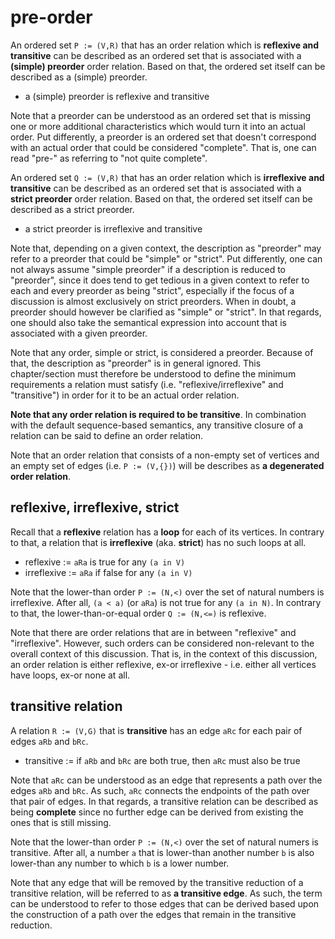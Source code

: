 
<!-- ======================================================================= -->
# pre-order

An ordered set `P := (V,R)` that has an order relation which is
**reflexive and transitive** can be described as an ordered set that
is associated with a **(simple) preorder** order relation. Based on
that, the ordered set itself can be described as a (simple) preorder.

* a (simple) preorder is reflexive and transitive

Note that a preorder can be understood as an ordered set that is missing one
or more additional characteristics which would turn it into an actual order.
Put differently, a preorder is an ordered set that doesn't correspond with an
actual order that could be considered "complete". That is, one can read "pre-"
as referring to "not quite complete".

An ordered set `Q := (V,R)` that has an order relation which is
**irreflexive and transitive** can be described as an ordered set that
is associated with a **strict preorder** order relation. Based on that,
the ordered set itself can be described as a strict preorder.

* a strict preorder is irreflexive and transitive

Note that, depending on a given context, the description as "preorder" may
refer to a preorder that could be "simple" or "strict". Put differently,
one can not always assume "simple preorder" if a description is reduced to
"preorder", since it does tend to get tedious in a given context to refer
to each and every preorder as being "strict", especially if the focus of
a discussion is almost exclusively on strict preorders. When in doubt, a
preorder should however be clarified as "simple" or "strict". In that regards,
one should also take the semantical expression into account that is associated
with a given preorder.

Note that any order, simple or strict, is considered a preorder. Because of
that, the description as "preorder" is in general ignored. This chapter/section
must therefore be understood to define the minimum requirements a relation must
satisfy (i.e. "reflexive/irreflexive" and "transitive") in order for it to be
an actual order relation.

**Note that any order relation is required to be transitive**. In combination
with the default sequence-based semantics, any transitive closure of a relation
can be said to define an order relation.

Note that an order relation that consists of a non-empty set of vertices
and an empty set of edges (i.e. `P := (V,{})`) will be describes as
**a degenerated order relation**.

<!-- ======================================================================= -->
## reflexive, irreflexive, strict

Recall that a **reflexive** relation has a **loop** for each of its vertices.
In contrary to that, a relation that is **irreflexive** (aka. **strict**) has
no such loops at all.

* reflexive := `aRa` is true for any `(a in V)`
* irreflexive := `aRa` if false for any `(a in V)`

Note that the lower-than order `P := (N,<)` over the set of natural numbers is
irreflexive. After all, `(a < a)` (or `aRa`) is not true for any `(a in N)`.
In contrary to that, the lower-than-or-equal order `Q := (N,<=)` is reflexive.

Note that there are order relations that are in between "reflexive" and
"irreflexive". However, such orders can be considered non-relevant to the
overall context of this discussion. That is, in the context of this discussion,
an order relation is either reflexive, ex-or irreflexive - i.e. either all
vertices have loops, ex-or none at all.

<!-- ======================================================================= -->
## transitive relation

A relation `R := (V,G)` that is **transitive** has an edge `aRc` for each pair
of edges `aRb` and `bRc`.

* transitive := if `aRb` and `bRc` are both true, then `aRc` must also be true

Note that `aRc` can be understood as an edge that represents a path over the
edges `aRb` and `bRc`. As such, `aRc` connects the endpoints of the path over
that pair of edges. In that regards, a transitive relation can be described as
being **complete** since no further edge can be derived from existing the ones
that is still missing.

Note that the lower-than order `P := (N,<)` over the set of natural numers is
transitive. After all, a number `a` that is lower-than another number `b` is
also lower-than any number to which `b` is a lower number.

Note that any edge that will be removed by the transitive reduction of a
transitive relation, will be referred to as **a transitive edge**. As such,
the term can be understood to refer to those edges that can be derived based
upon the construction of a path over the edges that remain in the transitive
reduction.
